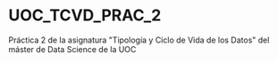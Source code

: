 # UOC_TCVD_PRAC_2
Práctica 2 de la asignatura "Tipología y Ciclo de Vida de los Datos" del máster de Data Science de la UOC
